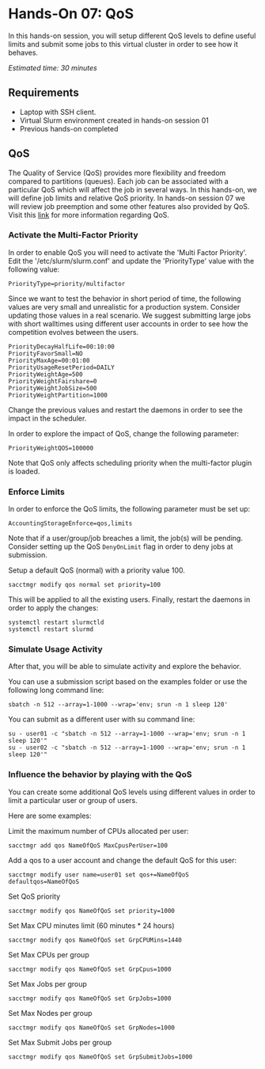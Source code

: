 # Hands-On 07: QoS
<!--
Copyright (C) 2017 Jordi Blasco
Permission is granted to copy, distribute and/or modify this document
under the terms of the GNU Free Documentation License, Version 1.3
or any later version published by the Free Software Foundation;
with no Invariant Sections, no Front-Cover Texts, and no Back-Cover Texts.
A copy of the license is included in the section entitled "GNU
Free Documentation License".
-->
In this hands-on session, you will setup different QoS levels to define useful limits and submit some jobs to this virtual cluster in order to see how it behaves. 

*Estimated time: 30 minutes*

## Requirements
* Laptop with SSH client.
* Virtual Slurm environment created in hands-on session 01
* Previous hands-on completed

## QoS

The Quality of Service (QoS) provides more flexibility and freedom compared to partitions (queues). Each job can be associated with a particular QoS which will affect the job in several ways. In this hands-on, we will define job limits and relative QoS priority. In hands-on session 07 we will review job preemption and some other features also provided by QoS.
Visit this [link](https://slurm.schedmd.com/qos.html) for more information regarding QoS.

### Activate the Multi-Factor Priority

In order to enable QoS you will need to activate the 'Multi Factor Priority'. Edit the '/etc/slurm/slurm.conf' and update the 'PriorityType' value with the following value:

```
PriorityType=priority/multifactor
```

Since we want to test the behavior in short period of time, the following values are very small and unrealistic for a production system. Consider updating those values in a real scenario.
We suggest submitting large jobs with short walltimes using different user accounts in order to see how the competition evolves between the users.

```
PriorityDecayHalfLife=00:10:00
PriorityFavorSmall=NO
PriorityMaxAge=00:01:00
PriorityUsageResetPeriod=DAILY
PriorityWeightAge=500
PriorityWeightFairshare=0
PriorityWeightJobSize=500
PriorityWeightPartition=1000
```

Change the previous values and restart the daemons in order to see the impact in the scheduler.

In order to explore the impact of QoS, change the following parameter:

```
PriorityWeightQOS=100000
```

Note that QoS only affects scheduling priority when the multi-factor plugin is loaded.

### Enforce Limits

In order to enforce the QoS limits, the following parameter must be set up:

```
AccountingStorageEnforce=qos,limits
```

Note that if a user/group/job breaches a limit, the job(s) will be pending. Consider setting up the QoS ```DenyOnLimit``` flag in order to deny jobs at submission.


Setup a default QoS (normal) with a priority value 100. 

```
sacctmgr modify qos normal set priority=100
```

This will be applied to all the existing users. Finally, restart the daemons in order to apply the changes:

```
systemctl restart slurmctld
systemctl restart slurmd
```

### Simulate Usage Activity

After that, you will be able to simulate activity and explore the behavior.

You can use a submission script based on the examples folder or use the following long command line:
```
sbatch -n 512 --array=1-1000 --wrap='env; srun -n 1 sleep 120'
```

You can submit as a different user with su command line:

```
su - user01 -c "sbatch -n 512 --array=1-1000 --wrap='env; srun -n 1 sleep 120'"
su - user02 -c "sbatch -n 512 --array=1-1000 --wrap='env; srun -n 1 sleep 120'"
```

### Influence the behavior by playing with the QoS

You can create some additional QoS levels using different values in order to limit a particular user or group of users.

Here are some examples:

Limit the maximum number of CPUs allocated per user:

```
sacctmgr add qos NameOfQoS MaxCpusPerUser=100
```

Add a qos to a user account and change the default QoS for this user:

```
sacctmgr modify user name=user01 set qos+=NameOfQoS defaultqos=NameOfQoS
```

Set QoS priority

```
sacctmgr modify qos NameOfQoS set priority=1000
```

Set Max CPU minutes limit (60 minutes * 24 hours)

```
sacctmgr modify qos NameOfQoS set GrpCPUMins=1440
```

Set Max CPUs per group

```
sacctmgr modify qos NameOfQoS set GrpCpus=1000
```

Set Max Jobs per group

```
sacctmgr modify qos NameOfQoS set GrpJobs=1000
```

Set Max Nodes per group

```
sacctmgr modify qos NameOfQoS set GrpNodes=1000
```

Set Max Submit Jobs per group

```
sacctmgr modify qos NameOfQoS set GrpSubmitJobs=1000
```

